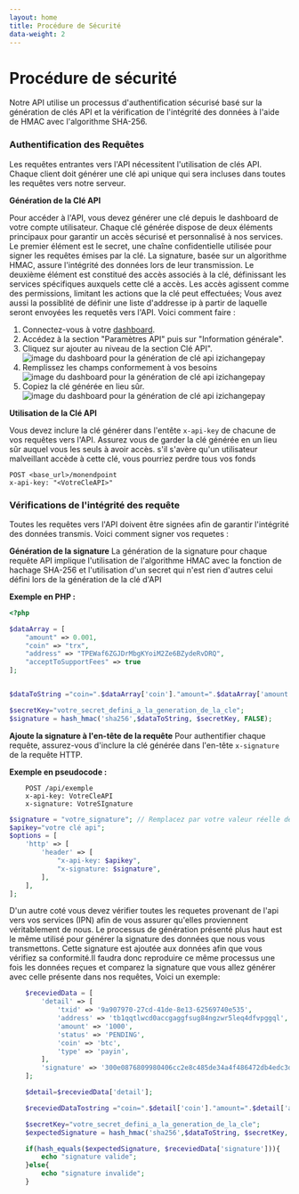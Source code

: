 ```yaml
---
layout: home
title: Procédure de Sécurité 
data-weight: 2
---
```


# Procédure de sécurité

Notre API utilise un processus d'authentification sécurisé basé sur la génération de clés API et la vérification de l'intégrité des données à l'aide de HMAC avec l'algorithme SHA-256.

### Authentification des Requêtes

Les requêtes entrantes vers l'API nécessitent l'utilisation de clés API. Chaque client doit générer une clé api unique qui sera incluses dans toutes les requêtes vers notre serveur.

**Génération de la Clé API** 

Pour accéder à l'API, vous devez générer une clé depuis le dashboard de votre compte utilisateur. Chaque clé générée dispose de deux éléments principaux pour garantir un accès sécurisé et personnalisé à nos services. Le premier élément est le secret, une chaîne confidentielle utilisée pour signer les requêtes émises par la clé. La signature, basée sur un algorithme HMAC, assure l'intégrité des données lors de leur transmission. Le deuxième élément est constitué des accès associés à la clé, définissant les services spécifiques auxquels cette clé a accès. Les accès agissent comme des permissions, limitant les actions que la clé peut effectuées; Vous avez aussi la possiblité de définir une liste d'addresse ip à partir de laquelle seront envoyées les requetês vers l'API. Voici comment faire :

1. Connectez-vous à votre [dashboard](https://pay.izichange.com/login).
2. Accédez à la section "Paramètres API" puis sur "Information générale".
3. Cliquez sur ajouter au niveau de la section Clé API".
![image du dashboard pour la génération de clé api izichangepay](/cryptogateway-project/assets/images/key1.png)
4. Remplissez les champs conformement à vos besoins
![image du dashboard pour la génération de clé api izichangepay](/cryptogateway-project/assets/images/key2.png) 
5. Copiez la clé générée en lieu sûr.
![image du dashboard pour la génération de clé api izichangepay](/cryptogateway-project/assets/images/key4.png)

**Utilisation de la Clé API** 

Vous devez inclure la clé générer dans l'entête `x-api-key` de chacune de vos requêtes vers l'API. Assurez vous de garder la clé générée en un lieu sûr auquel vous les seuls à avoir accès. s'il s'avère qu'un utilisateur malveillant accède à cette clé, vous pourriez perdre tous vos fonds

```
POST <base_url>/monendpoint
x-api-key: "<VotreCleAPI>"
```

### Vérifications de l'intégrité des requête

Toutes les requêtes vers l'API doivent être signées afin de garantir l'intégrité des données transmis. Voici comment signer vos requetes :

**Génération de la signature**
La génération de la signature pour chaque requête API implique l'utilisation de l'algorithme HMAC avec la fonction de hachage SHA-256 et l'utilisation d'un secret qui n'est rien d'autres celui défini lors de la génération de la clé d'API

**Exemple en PHP :**


``` php
<?php

$dataArray = [
    "amount" => 0.001,
    "coin" => "trx",
    "address" => "TPEWaf6ZGJDrMbgKYoiM2Ze6BZydeRvDRQ",
    "acceptToSupportFees" => true
];


$dataToString ="coin=".$dataArray['coin']."amount=".$dataArray['amount']."address=".$dataArray['address']."acceptToSupportFees="$dataArray['acceptToSupportFees'];

$secretKey="votre_secret_defini_a_la_generation_de_la_cle";
$signature = hash_hmac('sha256',$dataToString, $secretKey, FALSE);


```

**Ajoute la signature à l'en-tête de la requête**
Pour authentifier chaque requête, assurez-vous d'inclure la clé générée dans l'en-tête `x-signature` de la requête HTTP.

**Exemple en pseudocode :**

```
    POST /api/exemple
    x-api-key: VotreCleAPI
    x-signature: VotreSIgnature
```

```php
$signature = "votre_signature"; // Remplacez par votre valeur réelle de signature
$apikey="votre clé api";
$options = [
    'http' => [
        'header' => [
            "x-api-key: $apikey",
            "x-signature: $signature",
        ],
    ],
];
```

D'un autre coté vous devez vérifier toutes les requetes provenant de l'api vers vos services (IPN) afin de vous assurer qu'elles proviennent véritablement de nous. Le processus de génération présenté plus haut est le même utilisé pour générer la signature des données que nous vous transmettons. Cette signature est ajoutée aux données afin que vous vérifiez sa conformité.Il faudra donc reproduire ce même processus une fois les données reçues et comparez la signature que vous allez générer avec celle présente dans nos requêtes, Voici un exemple: 

```php
    $receviedData = [
        'detail' => [
            'txid' => '9a907970-27cd-41de-8e13-62569740e535',
            'address' => 'tb1qqtlwcd0accgaggfsug84ngzwr5leq4dfvpggql',
            'amount' => '1000',
            'status' => 'PENDING',
            'coin' => 'btc',
            'type' => 'payin',
        ],
        'signature' => '300e0876809980406cc2e8c485de34a4f486472db4edc3d2a99c39874b782f75',
    ];

    $detail=$receviedData['detail'];

    $receviedDataTostring ="coin=".$detail['coin']."amount=".$detail['amount']."address=".$detail['address']."acceptToSupportFees="$detail['acceptToSupportFees'];

    $secretKey="votre_secret_defini_a_la_generation_de_la_cle";
    $expectedSignature = hash_hmac('sha256',$dataToString, $secretKey, FALSE);

    if(hash_equals($expectedSignature, $receviedData['signature'])){
        echo "signature valide";
    }else{
        echo "signature invalide";
    }

```